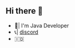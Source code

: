 ## Hi there 👋

- 🍵| I'm Java Developer
- 📞| [discord](https://discord.com/users/466609790282629130)
- 🇮🇩
<!--
**Zioxs/zioxs** is a ✨ _special_ ✨ repository because its `README.md` (this file) appears on your GitHub profile.

Here are some ideas to get you started:

- 🔭 I’m currently working on ...
- 🌱 I’m currently learning ...
- 👯 I’m looking to collaborate on ...
- 🤔 I’m looking for help with ...
- 💬 Ask me about ...
- 📫 How to reach me: ...
- 😄 Pronouns: ...
- ⚡ Fun fact: ...
-->
